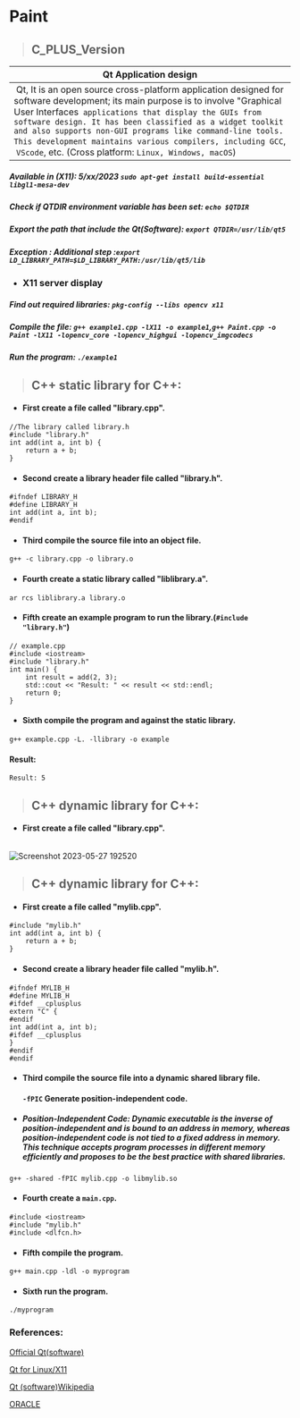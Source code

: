 # Paint

> ## C_PLUS_Version

|Qt Application design|
| --- | 
|  Qt, It is an open source cross-platform application designed for software development; its main purpose is to involve "Graphical User Interfaces` applications that display the GUIs from software design. It has been classified as a widget toolkit and also supports non-GUI programs like command-line tools. This development maintains various compilers, including GCC`,  `VScode`, etc. (Cross platform: `Linux, Windows, macOS`) |
##### Available in (X11): 5/xx/2023 `sudo apt-get install build-essential libgl1-mesa-dev`
##### Check if QTDIR environment variable has been set: `echo $QTDIR`
##### Export the path that include the Qt(Software): `export QTDIR=/usr/lib/qt5`
##### Exception : Additional step :`export LD_LIBRARY_PATH=$LD_LIBRARY_PATH:/usr/lib/qt5/lib`

* ### X11 server display
##### Find out required libraries: `pkg-config --libs opencv x11`
##### Compile the file: `g++ example1.cpp -lX11 -o example1`,`g++ Paint.cpp -o Paint -lX11 -lopencv_core -lopencv_highgui -lopencv_imgcodecs`
##### Run the program:  `./example1` 

> ## C++ static library for C++:
* #### First create a file called "library.cpp".
```
//The library called library.h
#include "library.h"
int add(int a, int b) {
    return a + b;
}
```
* #### Second create a library header file called "library.h".
```
#ifndef LIBRARY_H
#define LIBRARY_H
int add(int a, int b);
#endif
```
* #### Third compile the source file into an object file.
```
g++ -c library.cpp -o library.o
```

* #### Fourth create a static library called "liblibrary.a".
```
ar rcs liblibrary.a library.o
```

* #### Fifth create an example program to run the library.(`#include "library.h"`)
```
// example.cpp
#include <iostream>
#include "library.h"
int main() {
    int result = add(2, 3);
    std::cout << "Result: " << result << std::endl;
    return 0;
}
```

* #### Sixth compile the program and against the static library.
```
g++ example.cpp -L. -llibrary -o example
```

#### Result:
```
Result: 5
```


> ## C++ dynamic library for C++:
* #### First create a file called "library.cpp".
```
```
![Screenshot 2023-05-27 192520](https://github.com/WeiberNoname/Paint/assets/129390032/3a0899b3-394a-47a3-a677-f1b0f618c78a)



> ## C++ dynamic library for C++:
* #### First create a file called "mylib.cpp".
```
#include "mylib.h"
int add(int a, int b) {
    return a + b;
}
```
* #### Second create a library header file called "mylib.h".
```
#ifndef MYLIB_H
#define MYLIB_H
#ifdef __cplusplus
extern "C" {
#endif
int add(int a, int b);
#ifdef __cplusplus
}
#endif
#endif
```
* #### Third compile the source file into a dynamic shared library file.
    #### `-fPIC` Generate position-independent code.
* ##### Position-Independent Code: Dynamic executable is the inverse of position-independent and is bound to an address in memory, whereas position-independent code is not tied to a fixed address in memory. This technique accepts program processes in different memory efficiently and proposes to be the best practice with shared libraries. 
```
g++ -shared -fPIC mylib.cpp -o libmylib.so
```
* #### Fourth create a `main.cpp`.
```
#include <iostream>
#include "mylib.h"
#include <dlfcn.h>
```


* #### Fifth compile the program.
```
g++ main.cpp -ldl -o myprogram
```

* #### Sixth run the program.
```
./myprogram
```


### References:
[Official Qt(software)](https://wiki.qt.io/Install_Qt_5_on_Ubuntu)

[Qt for Linux/X11](https://doc.qt.io/qt-6/linux.html)

[Qt (software)Wikipedia](https://en.wikipedia.org/wiki/Qt_(software))

[ORACLE](https://docs.oracle.com/cd/E26505_01/html/E26506/glmqp.html)
